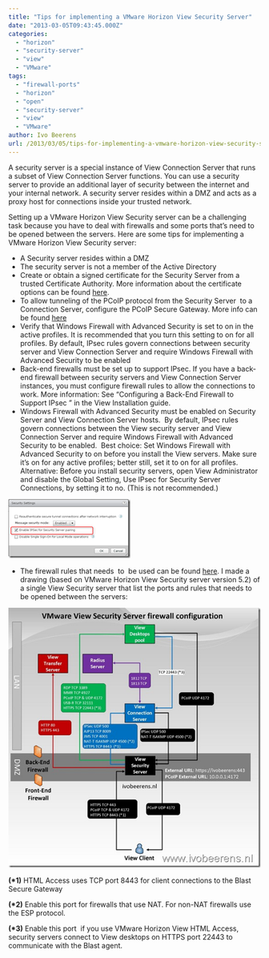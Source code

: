 ```yaml
---
title: "Tips for implementing a VMware Horizon View Security Server"
date: "2013-03-05T09:43:45.000Z"
categories: 
  - "horizon"
  - "security-server"
  - "view"
  - "VMware"
tags: 
  - "firewall-ports"
  - "horizon"
  - "open"
  - "security-server"
  - "view"
  - "VMware"
author: Ivo Beerens
url: /2013/03/05/tips-for-implementing-a-vmware-horizon-view-security-server/
---
```


A security server is a special instance of View Connection Server that runs a subset of View Connection Server functions. You can use a security server to provide an additional layer of security between the internet and your internal network. A security server resides within a DMZ and acts as a proxy host for connections inside your trusted network.

Setting up a VMware Horizon View Security server can be a challenging task because you have to deal with firewalls and some ports that’s need to be opened between the servers. Here are some tips for implementing a VMware Horizon View Security server:

- A Security server resides within a DMZ
- The security server is not a member of the Active Directory
- Create or obtain a signed certificate for the Security Server from a  trusted Certificate Authority. More information about the certificate options can be found [here](http://pubs.VMware.com/view-52/index.jsp?topic=%2Fcom.VMware.view.planning.doc%2FGUID-5CC0B95F-7B92-4C60-A2F2-B932FB425F0C.html).
- To allow tunneling of the PCoIP protocol from the Security Server  to a Connection Server, configure the PCoIP Secure Gateway. More info can be found [here](http://communities.VMware.com/docs/DOC-14974)
- Verify that Windows Firewall with Advanced Security is set to on in the active profiles. It is recommended that you turn this setting to on for all profiles. By default, IPsec rules govern connections between security server and View Connection Server and require Windows Firewall with Advanced Security to be enabled
- Back-end firewalls must be set up to support IPsec. If you have a back-end firewall between security servers and View Connection Server instances, you must configure firewall rules to allow the connections to work. More information: See “Configuring a Back-End Firewall to Support IPsec ” in the View Installation guide.
- Windows Firewall with Advanced Security must be enabled on Security Server and View Connection Server hosts.  By default, IPsec rules govern connections between the View security server and View Connection Server and require Windows Firewall with Advanced Security to be enabled.  Best choice: Set Windows Firewall with Advanced Security to on before you install the View servers. Make sure it’s on for any active profiles; better still, set it to on for all profiles.  Alternative: Before you install security servers, open View Administrator and disable the Global Setting, Use IPsec for Security Server Connections, by setting it to no. (This is not recommended.)

[![image](images/image_thumb.png "image")](images/image.png)

- The firewall rules that needs  to  be used can be found [here](http://pubs.VMware.com/view-52/index.jsp?topic=%2Fcom.VMware.view.planning.doc%2FGUID-5CC0B95F-7B92-4C60-A2F2-B932FB425F0C.html). I made a drawing (based on VMware Horizon View Security server version 5.2) of a single View Security server that list the ports and rules that needs to be opened between the servers:

[![VMware View firewall poorten](images/VMware-View-firewall-poorten_thumb2.jpg "VMware View firewall poorten")](images/VMware-View-firewall-poorten2.jpg)

**(\*1)** HTML Access uses TCP port 8443 for client connections to the Blast Secure Gateway

**(\*2)** Enable this port for firewalls that use NAT. For non-NAT firewalls use the ESP protocol.

**(\*3)** Enable this port  if you use VMware Horizon View HTML Access, security servers connect to View desktops on HTTPS port 22443 to communicate with the Blast agent.